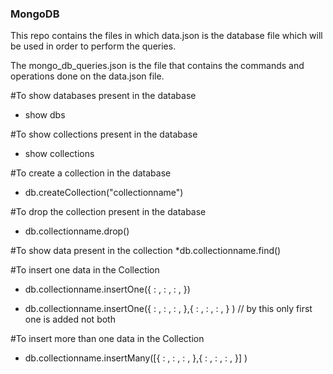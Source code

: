 ### MongoDB 

This repo contains the files in which data.json is the database file which will be used in order to perform the queries.

The mongo_db_queries.json is the file that contains the commands and operations done on the data.json file.


#To show databases present in the database
* show dbs

#To show collections present in the database
* show collections

#To create a collection in the database
* db.createCollection("collectionname")

#To drop the collection present in the database
* db.collectionname.drop()

#To show data present in the collection
*db.collectionname.find()

#To insert one data in the Collection
* db.collectionname.insertOne({
    : ,
    : ,
    : ,
})


* db.collectionname.insertOne({
    : ,
    : ,
    : ,
},{
    : ,
    : ,
    : ,
}
)          // by this only first one is added not both

#To insert more than one data in the Collection
* db.collectionname.insertMany([{
    : ,
    : ,
    : ,
},{
    : ,
    : ,
    : ,
}]
)



